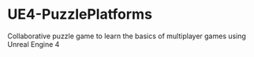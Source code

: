 # UE4-PuzzlePlatforms
 Collaborative puzzle game to learn the basics of multiplayer games using Unreal Engine 4
